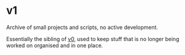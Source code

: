 # v1

Archive of small projects and scripts, no active development.

Essentially the sibling of [v0](https://github.com/LW2904/v0), used to keep stuff that is no longer being worked on organised and in one place.
